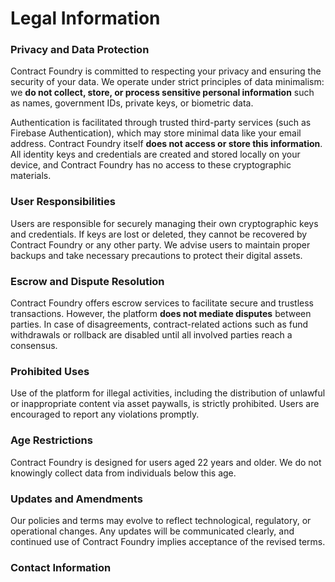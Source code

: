 # Legal Information

### Privacy and Data Protection

Contract Foundry is committed to respecting your privacy and ensuring the security of your data. We operate under strict principles of data minimalism: we **do not collect, store, or process sensitive personal information** such as names, government IDs, private keys, or biometric data.

Authentication is facilitated through trusted third-party services (such as Firebase Authentication), which may store minimal data like your email address. Contract Foundry itself **does not access or store this information**. All identity keys and credentials are created and stored locally on your device, and Contract Foundry has no access to these cryptographic materials.

### User Responsibilities

Users are responsible for securely managing their own cryptographic keys and credentials. If keys are lost or deleted, they cannot be recovered by Contract Foundry or any other party. We advise users to maintain proper backups and take necessary precautions to protect their digital assets.

### Escrow and Dispute Resolution

Contract Foundry offers escrow services to facilitate secure and trustless transactions. However, the platform **does not mediate disputes** between parties. In case of disagreements, contract-related actions such as fund withdrawals or rollback are disabled until all involved parties reach a consensus.

### Prohibited Uses

Use of the platform for illegal activities, including the distribution of unlawful or inappropriate content via asset paywalls, is strictly prohibited. Users are encouraged to report any violations promptly.

### Age Restrictions

Contract Foundry is designed for users aged 22 years and older. We do not knowingly collect data from individuals below this age.

### Updates and Amendments

Our policies and terms may evolve to reflect technological, regulatory, or operational changes. Any updates will be communicated clearly, and continued use of Contract Foundry implies acceptance of the revised terms.

### Contact Information

<!-- For any questions or concerns related to legal matters or privacy, please contact us at:
📧 [contractfoundry@gmail.com](mailto:contractfoundry@gmail.com) -->
